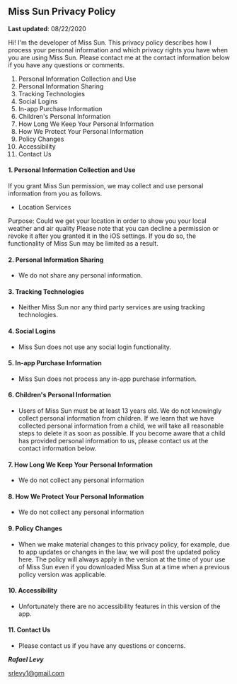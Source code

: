 ## <a name="markdown-pane"></a>Miss Sun Privacy Policy
**Last updated**: 08/22/2020

Hi! I'm the developer of Miss Sun. This privacy policy describes how I process your personal information and which privacy rights you have when you are using Miss Sun. Please contact me at the contact information below if you have any questions or comments.

  1. Personal Information Collection and Use
  2. Personal Information Sharing
  3. Tracking Technologies
  4. Social Logins
  5. In-app Purchase Information
  6. Children's Personal Information
  7. How Long We Keep Your Personal Information
  8. How We Protect Your Personal Information
  9. Policy Changes
  10. Accessibility
  11. Contact Us
 

#### 1. Personal Information Collection and Use
If you grant Miss Sun permission, we may collect and use personal information from you as follows.
 - Location Services
 
Purpose: Could we get your location in order to show you your local weather and air quality
Please note that you can decline a permission or revoke it after you granted it in the iOS settings. If you do so, the functionality of Miss Sun may be limited as a result.
   
#### 2. Personal Information Sharing
- We do not share any personal information.
#### 3. Tracking Technologies
- Neither Miss Sun nor any third party services are using tracking technologies.     

#### 4. Social Logins
- Miss Sun does not use any social login functionality.

#### 5. In-app Purchase Information

- Miss Sun does not process any in-app purchase information.

#### 6. Children's Personal Information

- Users of Miss Sun must be at least 13 years old. We do not knowingly collect personal information from children. If we learn that we have collected personal information from a child, we will take all reasonable steps to delete it as soon as possible. If you become aware that a child has provided personal information to us, please contact us at the contact information below.

#### 7. How Long We Keep Your Personal Information

 - We do not collect any personal information

#### 8. How We Protect Your Personal Information

- We do not collect any personal information

#### 9. Policy Changes

- When we make material changes to this privacy policy, for example, due to app updates or changes in the law, we will post the updated policy here. The policy will always apply in the version at the time of your use of Miss Sun even if you downloaded Miss Sun at a time when a previous policy version was applicable.

#### 10. Accessibility

- Unfortunately there are no accessibility features in this version of the app.

#### 11. Contact Us

- Please contact us if you have any questions or concerns.

***Rafael Levy***

srlevy1@gmail.com


	
